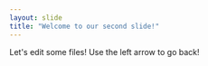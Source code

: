 ```yaml
---
layout: slide
title: "Welcome to our second slide!"
---
```

Let's edit some files!
Use the left arrow to go back!
